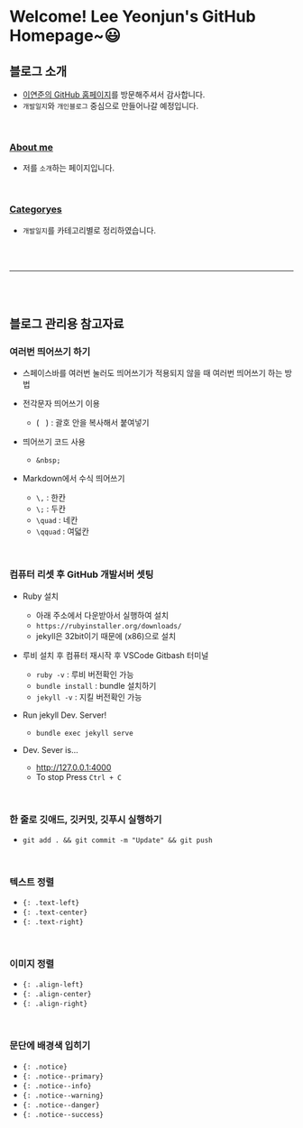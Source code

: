 # Welcome! Lee Yeonjun's GitHub Homepage~😃


## 블로그 소개
- [이연준의 GitHub 홈페이지](https://leeyeonjun85.github.io/)를 방문해주셔서 감사합니다.
- `개발일지`와 `개인블로그` 중심으로 만들어나갈 예정입니다.  

<br>

### [About me](https://leeyeonjun85.github.io/about/)
- 저를 `소개`하는 페이지입니다.

<br>

### [Categoryes](https://leeyeonjun85.github.io/categories/)
- `개발일지`를 카테고리별로 정리하였습니다.


<br><br><hr><br><br>


## 블로그 관리용 참고자료

### 여러번 띄어쓰기 하기
- 스페이스바를 여러번 눌러도 띄어쓰기가 적용되지 않을 때 여러번 띄어쓰기 하는 방법
- 전각문자 띄어쓰기 이용
  - (`　`) : 괄호 안을 복사해서 붙여넣기
- 띄어쓰기 코드 사용
  - `&nbsp;`

- Markdown에서 수식 띄어쓰기
  - `\,`     : 한칸
  - `\;`     : 두칸
  - `\quad`  : 네칸
  - `\qquad` : 여덟칸

<br>

### 컴퓨터 리셋 후 GitHub 개발서버 셋팅
  - Ruby 설치
    - 아래 주소에서 다운받아서 실행하여 설치
    - `https://rubyinstaller.org/downloads/`
    - jekyll은 32bit이기 때문에 (x86)으로 설치
    
  - 루비 설치 후 컴퓨터 재시작 후 VSCode Gitbash 터미널
    - `ruby -v` : 루비 버전확인 가능
    - `bundle install` : bundle 설치하기
    - `jekyll -v` : 지킬 버전확인 가능

  - Run jekyll Dev. Server!
    - `bundle exec jekyll serve`
  - Dev. Sever is...
    - http://127.0.0.1:4000
    - To stop Press `Ctrl + C`

<br>

### 한 줄로 깃애드, 깃커밋, 깃푸시 실행하기
- `git add . && git commit -m "Update" && git push`

<br>

### 텍스트 정렬
- `{: .text-left}`
- `{: .text-center}`
- `{: .text-right}`

<br>

### 이미지 정렬
- `{: .align-left}`
- `{: .align-center}`
- `{: .align-right}`

<br>

### 문단에 배경색 입히기
- `{: .notice}`
- `{: .notice--primary}`
- `{: .notice--info}`
- `{: .notice--warning}`
- `{: .notice--danger}`
- `{: .notice--success}`

